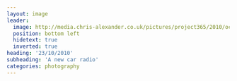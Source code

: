 ```yaml
---
layout: image
leader:
  image: http://media.chris-alexander.co.uk/pictures/project365/2010/oct/23/231010.jpg
  position: bottom left
  hidetext: true
  inverted: true
heading: '23/10/2010'
subheading: 'A new car radio'
categories: photography
---
```

